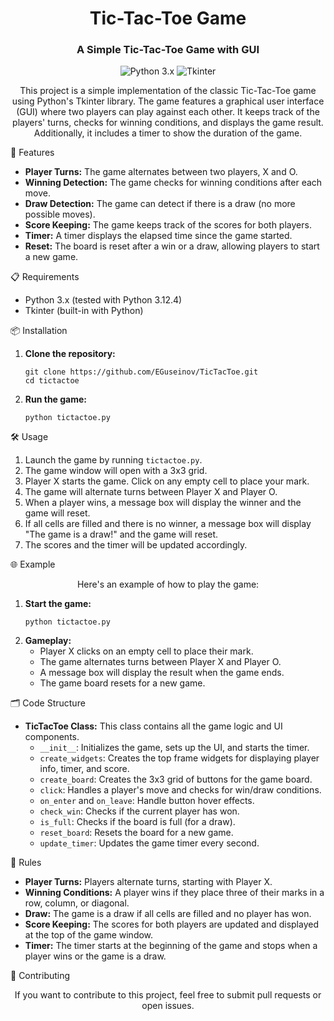 <h1 align="center">Tic-Tac-Toe Game</h1>
<h3 align="center">A Simple Tic-Tac-Toe Game with GUI</h3>
<p align="center">
  <img src="https://img.shields.io/badge/Python-3.x-blue.svg" alt="Python 3.x">
  <img src="https://img.shields.io/badge/Tkinter-Built--in-blue.svg" alt="Tkinter">
</p>
<p align="center">This project is a simple implementation of the classic Tic-Tac-Toe game using Python's Tkinter library. The game features a graphical user interface (GUI) where two players can play against each other. It keeps track of the players' turns, checks for winning conditions, and displays the game result. Additionally, it includes a timer to show the duration of the game.</p>
🚀 Features
<p align="center">
  <ul>
    <li><strong>Player Turns:</strong> The game alternates between two players, X and O.</li>
    <li><strong>Winning Detection:</strong> The game checks for winning conditions after each move.</li>
    <li><strong>Draw Detection:</strong> The game can detect if there is a draw (no more possible moves).</li>
    <li><strong>Score Keeping:</strong> The game keeps track of the scores for both players.</li>
    <li><strong>Timer:</strong> A timer displays the elapsed time since the game started.</li>
    <li><strong>Reset:</strong> The board is reset after a win or a draw, allowing players to start a new game.</li>
  </ul>
</p>
📋 Requirements
<p align="center">
  <ul>
    <li>Python 3.x (tested with Python 3.12.4)</li>
    <li>Tkinter (built-in with Python)</li>
  </ul>
</p>
📦 Installation
<p align="center">
  <ol>
    <li><strong>Clone the repository:</strong>
      <pre><code>git clone https://github.com/EGuseinov/TicTacToe.git
cd tictactoe</code></pre>
    </li>
    <li><strong>Run the game:</strong>
      <pre><code>python tictactoe.py</code></pre>
    </li>
  </ol>
</p>
🛠 Usage
<p align="center">
  <ol>
    <li>Launch the game by running <code>tictactoe.py</code>.</li>
    <li>The game window will open with a 3x3 grid.</li>
    <li>Player X starts the game. Click on any empty cell to place your mark.</li>
    <li>The game will alternate turns between Player X and Player O.</li>
    <li>When a player wins, a message box will display the winner and the game will reset.</li>
    <li>If all cells are filled and there is no winner, a message box will display "The game is a draw!" and the game will reset.</li>
    <li>The scores and the timer will be updated accordingly.</li>
  </ol>
</p>
🌐 Example
<p align="center">
  Here's an example of how to play the game:
  <ol>
    <li><strong>Start the game:</strong>
      <pre><code>python tictactoe.py</code></pre>
    </li>
    <li><strong>Gameplay:</strong>
      <ul>
        <li>Player X clicks on an empty cell to place their mark.</li>
        <li>The game alternates turns between Player X and Player O.</li>
        <li>A message box will display the result when the game ends.</li>
        <li>The game board resets for a new game.</li>
      </ul>
    </li>
  </ol>
</p>
🗂 Code Structure
<p align="center">
  <ul>
    <li><strong>TicTacToe Class:</strong> This class contains all the game logic and UI components.
      <ul>
        <li><code>__init__</code>: Initializes the game, sets up the UI, and starts the timer.</li>
        <li><code>create_widgets</code>: Creates the top frame widgets for displaying player info, timer, and score.</li>
        <li><code>create_board</code>: Creates the 3x3 grid of buttons for the game board.</li>
        <li><code>click</code>: Handles a player's move and checks for win/draw conditions.</li>
        <li><code>on_enter</code> and <code>on_leave</code>: Handle button hover effects.</li>
        <li><code>check_win</code>: Checks if the current player has won.</li>
        <li><code>is_full</code>: Checks if the board is full (for a draw).</li>
        <li><code>reset_board</code>: Resets the board for a new game.</li>
        <li><code>update_timer</code>: Updates the game timer every second.</li>
      </ul>
    </li>
  </ul>
</p>
📝 Rules
<p align="center">
  <ul>
    <li><strong>Player Turns:</strong> Players alternate turns, starting with Player X.</li>
    <li><strong>Winning Conditions:</strong> A player wins if they place three of their marks in a row, column, or diagonal.</li>
    <li><strong>Draw:</strong> The game is a draw if all cells are filled and no player has won.</li>
    <li><strong>Score Keeping:</strong> The scores for both players are updated and displayed at the top of the game window.</li>
    <li><strong>Timer:</strong> The timer starts at the beginning of the game and stops when a player wins or the game is a draw.</li>
  </ul>
</p>
🤝 Contributing
<p align="center">If you want to contribute to this project, feel free to submit pull requests or open issues.</p>
